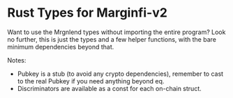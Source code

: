 # Rust Types for Marginfi-v2

Want to use the Mrgnlend types without importing the entire program? Look no further, this is just the types and a few helper functions, with the bare minimum dependencies beyond that.

Notes: 
* Pubkey is a stub (to avoid any crypto dependencies), remember to cast to the real Pubkey if you need anything beyond eq.
* Discriminators are available as a const for each on-chain struct.